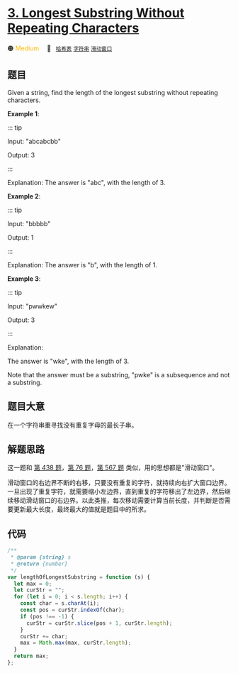 # [3. Longest Substring Without Repeating Characters](https://leetcode.com/problems/longest-substring-without-repeating-characters/)

🟠 <font color=#ffb800>Medium</font>&emsp; 🔖&ensp; [`哈希表`](../solution/hash-table.md) [`字符串`](../solution/string.md) [`滑动窗口`](../solution/sliding-window.md)

## 题目

Given a string, find the length of the longest substring without repeating characters.

**Example 1**:

::: tip

Input: "abcabcbb"

Output: 3

:::

Explanation: The answer is "abc", with the length of 3.

**Example 2**:

::: tip

Input: "bbbbb"

Output: 1

:::

Explanation: The answer is "b", with the length of 1.

**Example 3**:

::: tip

Input: "pwwkew"

Output: 3

:::

Explanation:

The answer is "wke", with the length of 3.

Note that the answer must be a substring, "pwke" is a subsequence and not a substring.

## 题目大意

在一个字符串重寻找没有重复字母的最长子串。

## 解题思路

这一题和 [第 438 题](./0438.md)，[第 76 题](./0076.md)，[第 567 题](./0567.md) 类似，用的思想都是"滑动窗口"。

滑动窗口的右边界不断的右移，只要没有重复的字符，就持续向右扩大窗口边界。一旦出现了重复字符，就需要缩小左边界，直到重复的字符移出了左边界，然后继续移动滑动窗口的右边界。以此类推，每次移动需要计算当前长度，并判断是否需要更新最大长度，最终最大的值就是题目中的所求。

## 代码

```javascript
/**
 * @param {string} s
 * @return {number}
 */
var lengthOfLongestSubstring = function (s) {
  let max = 0;
  let curStr = "";
  for (let i = 0; i < s.length; i++) {
    const char = s.charAt(i);
    const pos = curStr.indexOf(char);
    if (pos !== -1) {
      curStr = curStr.slice(pos + 1, curStr.length);
    }
    curStr += char;
    max = Math.max(max, curStr.length);
  }
  return max;
};
```

